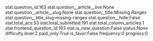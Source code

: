stat.question_id:163
stat.question__article__live:None
stat.question__article__slug:None
stat.question__title:Missing Ranges
stat.question__title_slug:missing-ranges
stat.question__hide:False
stat.total_acs:53
stat.total_submitted:191
stat.total_column_articles:1
stat.frontend_question_id:163
stat.is_new_question:False
status:None
difficulty.level:2
paid_only:True
is_favor:False
frequency:0
progress:0
